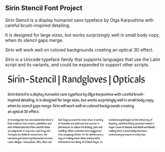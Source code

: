 ## Sirin Stencil Font Project

Sirin Stencil is a display humanist sans typeface
by Olga Karpushina with careful brush-inspired detailing.

It is designed for large sizes, but works surprizingly
well in small body copy, when its stencil gaps merge.

Sirin will work well on colored backgrounds
creating an optical 3D effect.

Sirin is a Unicode typeface family that supports 
languages that use the Latin script and its variants, and 
could be expanded to support other scripts.

![Sirin Stencil Font](documentation/sample.png)